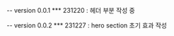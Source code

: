 -- version 0.0.1
\*\*\* 231220 : 헤더 부분 작성 중

-- version 0.0.2
\*\*\* 231227 : hero section 초기 효과 작성
